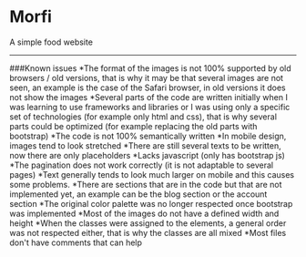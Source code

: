 # Morfi
A simple food website

---

###Known issues
*The format of the images is not 100% supported by old browsers / old versions, that is why it may be that several images are not seen, an example is the case of the Safari browser, in old versions it does not show the images
*Several parts of the code are written initially when I was learning to use frameworks and libraries or I was using only a specific set of technologies (for example only html and css), that is why several parts could be optimized (for example replacing the old parts with bootstrap)
*The code is not 100% semantically written
*In mobile design, images tend to look stretched
*There are still several texts to be written, now there are only placeholders
*Lacks javascript (only has bootstrap js)
*The pagination does not work correctly (it is not adaptable to several pages)
*Text generally tends to look much larger on mobile and this causes some problems.
*There are sections that are in the code but that are not implemented yet, an example can be the blog section or the account section
*The original color palette was no longer respected once bootstrap was implemented
*Most of the images do not have a defined width and height
*When the classes were assigned to the elements, a general order was not respected either, that is why the classes are all mixed
*Most files don't have comments that can help
